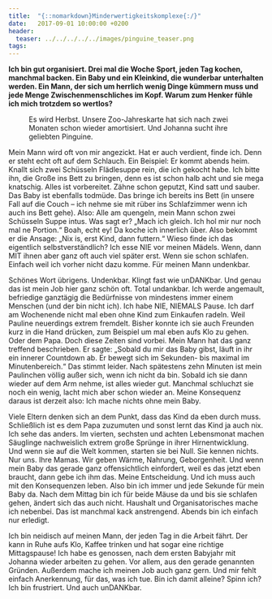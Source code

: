 ```yaml
---
title:  "{::nomarkdown}Minderwertigkeitskomplexe{:/}"
date:   2017-09-01 10:00:00 +0200
header:
  teaser: ../../../../../images/pinguine_teaser.png
tags:
---
```

**Ich bin gut organisiert. Drei mal die Woche Sport, jeden Tag kochen, manchmal backen. Ein Baby und ein Kleinkind, die wunderbar unterhalten werden. Ein Mann, der sich um herrlich wenig Dinge kümmern muss und jede Menge Zwischenmenschliches im Kopf. Warum zum Henker fühle ich mich trotzdem so wertlos?**

<figure>
  <img src="../../../../../images/pinguine.png" alt="">
  <figcaption>Es wird Herbst. Unsere Zoo-Jahreskarte hat sich nach zwei Monaten schon wieder amortisiert. Und Johanna sucht ihre geliebten Pinguine. </figcaption>
</figure>


Mein Mann wird oft von mir angezickt. Hat er auch verdient, finde ich. Denn er steht echt oft auf dem Schlauch. Ein Beispiel: Er kommt abends heim. Knallt sich zwei Schüsseln Flädlesuppe rein, die ich gekocht habe. Ich bitte ihn, die Große ins Bett zu bringen, denn es ist schon halb acht und sie mega knatschig. Alles ist vorbereitet. Zähne schon geputzt, Kind satt und sauber. Das Baby ist ebenfalls todmüde. Das bringe ich bereits ins Bett (in unsere Fall auf die Couch – ich nehme sie mit rüber ins Schlafzimmer wenn ich auch ins Bett gehe). Also: Alle am quengeln, mein Mann schon zwei Schüsseln Suppe intus. Was sagt er? „Mach ich gleich. Ich hol mir nur noch mal ne Portion.“ Boah, echt ey! Da koche ich innerlich über. Also bekommt er die Ansage: „Nix is, erst Kind, dann futtern.“ Wieso finde ich das eigentlich selbstverständlich? Ich esse NIE vor meinen Mädels. Wenn, dann MIT ihnen aber ganz oft auch viel später erst. Wenn sie schon schlafen. Einfach weil ich vorher nicht dazu komme. Für meinen Mann undenkbar.

Schönes Wort übrigens. Undenkbar. Klingt fast wie unDANKbar. Und genau das ist mein Job hier ganz schön oft. Total undankbar. Ich werde angemault, befriedige ganztägig die Bedürfnisse von mindestens immer einem Menschen (und der bin nicht ich). Ich habe NIE, NIEMALS Pause. Ich darf am Wochenende nicht mal eben ohne Kind zum Einkaufen radeln. Weil Pauline neuerdings extrem fremdelt. Bisher konnte ich sie auch Freunden kurz in die Hand drücken, zum Beispiel um mal eben aufs Klo zu gehen. Oder dem Papa. Doch diese Zeiten sind vorbei. Mein Mann hat das ganz treffend beschrieben. Er sagte: „Sobald du mir das Baby gibst, läuft in ihr ein innerer Countdown ab. Er bewegt sich im Sekunden- bis maximal im Minutenbereich.“ Das stimmt leider. Nach spätestens zehn Minuten ist mein Paulinchen völlig außer sich, wenn ich nicht da bin. Sobald ich sie dann wieder auf dem Arm nehme, ist alles wieder gut. Manchmal schluchzt sie noch ein wenig, lacht mich aber schon wieder an. Meine Konsequenz daraus ist derzeit also: Ich mache nichts ohne mein Baby. 

Viele Eltern denken sich an dem Punkt, dass das Kind da eben durch muss. Schließlich ist es dem Papa zuzumuten und sonst lernt das Kind ja auch nix. Ich sehe das anders. Im vierten, sechsten und achten Lebensmonat machen Säuglinge nachweislich extrem große Sprünge in ihrer Hirnentwicklung. Und wenn sie auf die Welt kommen, starten sie bei Null. Sie kennen nichts. Nur uns. Ihre Mamas. Wir geben Wärme, Nahrung, Geborgenheit. Und wenn mein Baby das gerade ganz offensichtlich einfordert, weil es das jetzt eben braucht, dann gebe ich ihm das. Meine Entscheidung. Und ich muss auch mit den Konsequenzen leben. Also bin ich immer und jede Sekunde für mein Baby da. Nach dem Mittag bin ich für beide Mäuse da und bis sie schlafen gehen, ändert sich das auch nicht. Haushalt und Organisatorisches mache ich nebenbei. Das ist manchmal kack anstrengend. Abends bin ich einfach nur erledigt. 

Ich bin neidisch auf meinen Mann, der jeden Tag in die Arbeit fährt. Der kann in Ruhe aufs Klo, Kaffee trinken und hat sogar eine richtige Mittagspause! Ich habe es genossen, nach dem ersten Babyjahr mit Johanna wieder arbeiten zu gehen. Vor allem, aus den gerade genannten Gründen. Außerdem mache ich meinen Job auch ganz gern. Und mir fehlt einfach Anerkennung, für das, was ich tue. Bin ich damit alleine? Spinn ich? Ich bin frustriert. Und auch unDANKbar. 














